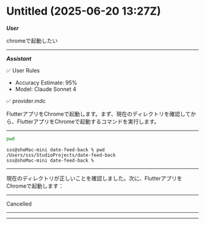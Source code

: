 <!-- Generated by SpecStory -->

# Untitled (2025-06-20 13:27Z)

_**User**_

chromeで起動したい

---

_**Assistant**_

✅ User Rules
- Accuracy Estimate: 95%
- Model: Claude Sonnet 4

✅ provider.mdc

FlutterアプリをChromeで起動します。まず、現在のディレクトリを確認してから、FlutterアプリをChromeで起動するコマンドを実行します。


---

```bash
pwd
```

```
sss@shoMac-mini date-feed-back % pwd
/Users/sss/StudioProjects/date-feed-back
sss@shoMac-mini date-feed-back %
```

---

現在のディレクトリが正しいことを確認しました。次に、FlutterアプリをChromeで起動します：


---

Cancelled

---



---

